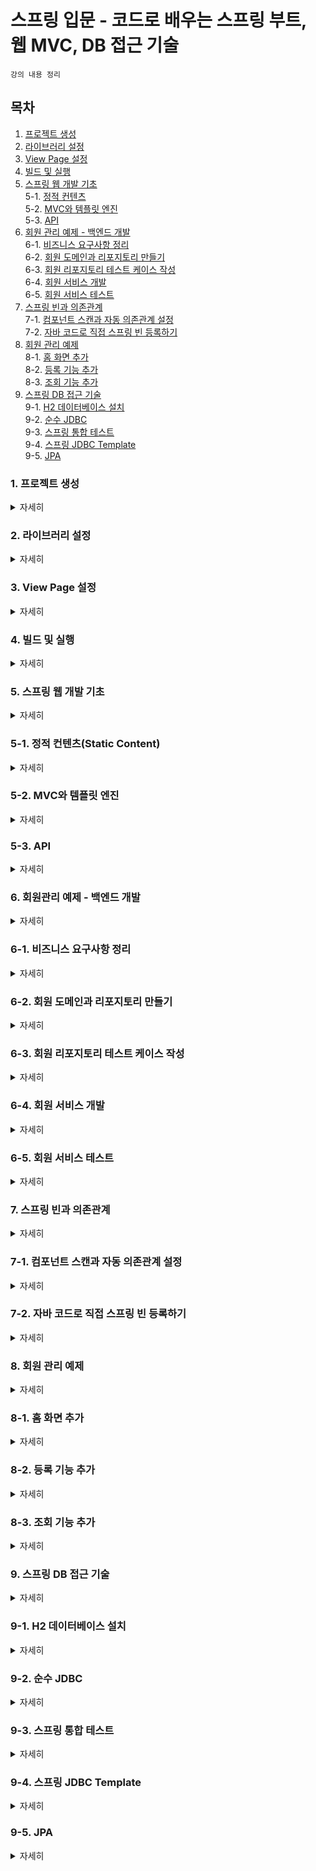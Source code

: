 # 스프링 입문 - 코드로 배우는 스프링 부트, 웹 MVC, DB 접근 기술

`강의 내용 정리`

## 목차
1. [프로젝트 생성](#1-프로젝트-생성)  
2. [라이브러리 설정](#2-라이브러리-설정)  
3. [View Page 설정](#3-view-page-설정)  
4. [빌드 및 실행](#4-빌드-및-실행)
5. [스프링 웹 개발 기초](#5-스프링-웹-개발-기초)  
5-1. [정적 컨텐츠](#5-1-정적-컨텐츠static-content)  
5-2. [MVC와 템플릿 엔진](#5-2-mvc와-템플릿-엔진)  
5-3. [API](#5-3-api)  
6. [회원 관리 예제 - 백엔드 개발](#6-회원-관리-예제---백엔드-개발)   
6-1. [비즈니스 요구사항 정리](#6-1.비즈니스-요구사항-정리)  
6-2. [회원 도메인과 리포지토리 만들기](#6-2-회원-도메인과-리포지토리-만들기)  
6-3. [회원 리포지토리 테스트 케이스 작성](#6-3-회원-리포지토리-테스트-케이스-작성)  
6-4. [회원 서비스 개발](#6-4-회원-서비스-개발)  
6-5. [회원 서비스 테스트](#6-5-회원-서비스-테스트)  
7. [스프링 빈과 의존관계](#7-스프링-빈과-의존관계)  
7-1. [컴포넌트 스캔과 자동 의존관계 설정](#7-1-컴포넌트-스캔과-자동-의존관계-설정)  
7-2. [자바 코드로 직접 스프링 빈 등록하기](#7-2-자바-코드로-직접-스프링-빈-등록하기)  
8. [회원 관리 예제](#8-회원-관리-예제)  
8-1. [홈 화면 추가](#8-1-홈-화면-추가)  
8-2. [등록 기능 추가](#8-2-등록-기능-추가)  
8-3. [조회 기능 추가](#8-3-조회-기능-추가)  
9. [스프링 DB 접근 기술](#9-스프링-db-접근-기술)   
9-1. [H2 데이터베이스 설치](#9-1-h2-데이터베이스-설치)  
9-2. [순수 JDBC](#9-2-순수-jdbc)  
9-3. [스프링 통합 테스트](#9-3-스프링-통합-테스트)  
9-4. [스프링 JDBC Template](#9-4-스프링-jdbc-template)  
9-5. [JPA](#9-5-jpa)  

### 1. 프로젝트 생성  
<details>
    <summary>자세히</summary> 

 - [start.spring.io](https://start.spring.io/) 를 통해 Gradle 프로젝트 생성  
   ![image](https://user-images.githubusercontent.com/65080004/164405171-8132c22f-8277-4b21-bc43-fc97b05ef72a.png)  
   - Project : 프로젝트에서 사용할 빌드 관리도구 선택  
   - Language : 프로젝트에서 사용할 언어 선택
   - Spring Boot : 프로젝트 버전
   - Group : 사용할 그룹 입력(일반적으로 도메인을 거꾸로 입력함)  
   - Artifact : 빌드되어 나오는 결과물(일반적으로 프로젝트 명)
   - Name : 프로젝트 이름(Artifact와 같으면 됨)
   - Description : 프로젝트 설명
   - Packageing : 프로젝트 패키징 방법 선택
   - Java : 사용할 언어 버전 선택
   - Dependencies : 사용할 라이브러리 선택하여 추가  
     (의존 관계가 있는 라이브러리까지 자동으로 추가됨)  
       

 - Generate 클릭 시 (Artifact명).zip 으로 된 파일 다운로드
 - 다운로드한 파일을 원하는 폴더 경로에 압축 해제
 - IntelliJ open을 통해 폴더 경로까지 이동 한 후 build.gradle을 open  
  

 - Gradle?  
   `그루비(Grrovy)를 기반`으로 한 `빌드 자동화, 개발 지원에 중점`을 둔 빌드 도구  
   Ant, Maven 빌드도구의 단점을 보완하고, 장점을 취합하여 만든 오픈소스 빌드 도구    
     

 - Reference  
   [오늘도 MadPlay! Gradle이란 무엇일까?](https://madplay.github.io/post/what-is-gradle)  
   
</details>  

### 2. 라이브러리 설정  
<details>
    <summary>자세히</summary> 
 - Gradle은 의존관계가 있는 라이브러리를 함께 다운로드 함  
     

 - 주요 라이브러리  
   `스프링 부트 라이브러리`  
   - Spring-boot-starter-web  
     * spring-boot-starter-tomcat : 톰캣(웹 서버)
     * spring-webmvc : 스프링 웹 MVC
   - Spring-boot-starter-thymeleaf : 타임리프 템블릿 엔진(view)
   - Spring-boot-starter[공통] : 스프링 부트 + 스프링 코어 + 로깅
      * spring-boot
         * spring-core
      * spring-boot-starter-logging
         * logback, slf4j

   `테스트 라이브러리`  
   - spring-boot-starter-test
      * junit : 테스트 프레임 워크
      * mockito : 목 라이브러리
      * assertj : 테스트 코드를 좀더 편하게 작성할 수 있도록 도와주는 라이브러리
      * spring test : 스프링 통합 테스트 지원  
</details>    

### 3. View Page 설정  
<details>
    <summary>자세히</summary>  

 - spring-boot WelcomePage 기능  
   * src/main/resources/static/index.html을 넣어두면 WelcomePage 기능 제공  
   * WelcomePage?  
     도메인 경로로 들어왔을때 첫 화면  
   [관련내용 링크]( https://docs.spring.io/spring-boot/docs/2.3.12.RELEASE/reference/html/spring-boot-features.html#boot-features-developing-web-applications)  
     

 - 템플릿 엔진 동작 확인  
   ![템플릿 엔진 동작 확인](https://user-images.githubusercontent.com/65080004/164414368-4d49f803-d8c0-41ca-b2eb-70369f944087.png)  
   [Thymeleaf 관련 참고할만한 내용](http://progtrend.blogspot.com/2019/05/thymeleaf.html)  
   

 - Reference  
   [My Programming Trend Report Thymeleaf 간단 매뉴얼](http://progtrend.blogspot.com/2019/05/thymeleaf.html)  
  
</details>  

### 4. 빌드 및 실행  
<details>
    <summary>자세히</summary> 

 - 포트가 겹칠 수 있으므로 실행된 서버 종료후 진행  
     

 - 리눅스  
   ```
   1. 콘솔창 띄우기
   
   2. gradlew 파일이 있는 경로로 이동  
      이동 명령어 : cd [디렉토리 경로]  
      폴더 내 파일 보기 명령어 : ll(ls -l 옵션과 기능이 같음)
   
   3. build 폴더 생성  
      빌드 명령어 : ./gradlew build
   
   4. build 폴더 내 jar 파일 경로까지 이동
      이동 명령어 : cd build/libs
   
   5. jar 파일 실행
      실행 명령어 : java -jar [jar명].jar
   
   6. 실행 확인
      브라우저에 localhost:8080 입력 후 페이지 확인
   
   7. 빌드 삭제
      gradlew 파일 경로까지 이동 후 명렁어 실행
      빌드 삭제 명렁어 : ./gradlew clean  
   
   참고, 이전 빌드 기록 삭제 후 다시 빌드하는 법
   명령어 : ./gradlew clean build
   ```
 - 윈도우
    ```
   1. cmd or IntelliJ Terminal
   
   2. gradlew.bat 파일이 있는 경로로 이동  
      이동 명령어 : cd [디렉토리 경로]  
      폴더 내 파일 보기 명령어 : dir /b
   
   3. build 폴더 생성  
      빌드 명령어 : gradlew build
   
   4. build 폴더 내 jar 파일 경로까지 이동
      이동 명령어 : cd build/libs
   
   5. jar 파일 실행
      실행 명령어 : java -jar [jar명].jar
   
   6. 실행 확인
      브라우저에 localhost:8080 입력 후 페이지 확인
   
   7. 빌드 삭제
      gradlew.bat 파일 경로까지 이동 후 명렁어 실행
      빌드 삭제 명렁어 : gradlew clean  
   
   참고, 이전 빌드 기록 삭제 후 다시 빌드하는 법
   명령어 : gradlew clean build
   ```
     

 - Reference  
   [oliviarla 윈도우에서 빌드하고 실행하기](https://velog.io/@oliviarla/spring-boot%EC%9C%88%EB%8F%84%EC%9A%B0%EC%97%90%EC%84%9C-%EB%B9%8C%EB%93%9C%ED%95%98%EA%B3%A0-%EC%8B%A4%ED%96%89%ED%95%98%EA%B8%B0)  
</details>  

### 5. 스프링 웹 개발 기초  
<details>
    <summary>자세히</summary> 

 - 정적 컨텐츠(Static Content)  
   ```
   서버에서 파일 '그대로' 웹 브라우저에 내려주는 것 (가공 X)  
   
   Ex) Spring Boot - WelcomePage
   ```
 - MVC와 템플릿 엔진  
   ```
   템플릿 엔진 - JSP, PHP 등... 
   HTML을 서버에서 '프로그래밍을 통해 동적으로 바꾸어(렌더링하여)' 내려주는 것 
   
   MVC 패턴(Controller, Model, View)을 적용하여 역할을 분리  
   1. 비즈니스 로직 및 서버관련 일을 처리(Controller)  
   2. 담아(Model)서 View에 전달함
   3. View 처리시 템플릿 엔진을 통해 렌더링하여 클라이언트에게 렌더링한 HTML을 전달 
   ```
 - API
   ```
   json 포맷형식으로 클라이언트에게 데이터를 전달하는 방식  
   (과거에는 xml 포맷도 사용했음)
   
   Ex) 최근 vue.js, react 사용시 api 방식으로 데이터를 전달하면
       화면은 클라이언트가 그리는 방식으로 많이 사용
       
       서버끼리 통신시 많이 사용(어떤 데이터가 왔다갔다하는지가 중요하기 때문에)
   ```
</details>  

### 5-1. 정적 컨텐츠(Static Content)  
<details>
    <summary>자세히</summary> 

 - 스프링 부트 정적 컨텐츠 기능 [Static Content 참고](https://docs.spring.io/spring-boot/docs/2.3.12.RELEASE/reference/html/spring-boot-features.html#boot-features)  
   ![static 폴더 위치](https://velog.velcdn.com/images%2Fsong22861%2Fpost%2F168caf2a-d196-44cf-9281-ceb18d2dbc04%2FScreen%20Shot%202022-03-15%20at%2010.11.00%20PM.png)  
   [이미지 출처](https://velog.io/@song22861/5%ED%8E%B8-JAVA-spring-boot-study-%EC%A0%95%EC%A0%81-%EC%BB%A8%ED%85%90%EC%B8%A0)  
     
   ```
   Spring Boot는 기본적으로 
   classpath 의 /static or /public or /resources or /META-INF/resources 디렉토리
   또는 ServletContext의 root에서 정적 컨텐츠를 제공함
   
   즉, src/main/resources/static 경로의 내부 파일에 대해 정적 컨텐츠 기능을 사용할 수 있음
   
   예를 들어 localhost:8080/hello-static.html을 웹 브라우저에 입력시 hello-static.html 파일을 
   웹브라우저가 그대로 출력하는 것을 볼 수 있음
   ```
 - 정적 컨텐츠 동작 원리
   ![image](https://user-images.githubusercontent.com/65080004/164480918-22b3f515-27c3-4b58-9d9b-00b3c2585814.png)  
   ```
   1. 웹 브라우저에서 localhost:8080/hello-static.html을 요청
   
   2. 내장된 톰캣 서버가 해당 요청을 받음
   
   3. 톰캣 서버는 받은 요청을 스프링 컨테이너에게 넘김
   
   4. 스프링 컨테이너는 @Controller 쪽에서 해당 요청과 관련된 컨트롤러가 있는지 확인  
      (요청과 Mapping 된 것이 있는지 확인  즉, 컨트롤러가 먼저 우선순위를 갖는다!)  
   
   5. 스프링 컨테이너는 해당 요청과 관련된 컨트롤러가 없다고 판단
   
   6. resources/static 접근하여 해당 요청과 관련된 파일이 있는지 확인
   
   7. 해당 요청과 관련된 것이 존재할경우 웹브라우저에 리턴 
   ```  
 
 - [정적 컨텐츠 커스텀](https://atoz-develop.tistory.com/entry/spring-boot-web-mvc-static-resources) 관련 내용 링크  

  
 - Reference  
   [song22861 정적컨텐츠](https://velog.io/@song22861/5%ED%8E%B8-JAVA-spring-boot-study-%EC%A0%95%EC%A0%81-%EC%BB%A8%ED%85%90%EC%B8%A0)  
   [추가정보 Knowledge Repository 정적 컨텐츠 커스텀](https://atoz-develop.tistory.com/entry/spring-boot-web-mvc-static-resources)  
</details>  

### 5-2. MVC와 템플릿 엔진  
<details>
    <summary>자세히</summary> 

 - MVC  
   `Model`, `View`, `Controller`  
   웹에서 화면을 출력하기 위해 내용을 담고, 보여주고, 전달해주는 소프트웨어 구현 방식중 하나
   - Model  
     화면에 필요한 정보를 담는 역할  
       
   - View  
     화면 출력에 중점을 둠
     
   - Controller   
     비즈니스 로직과 서버와 관련된 일
     

   - 정리  
     `Controller, Model`  
     > 내부적인 것 (비즈니스 로직, 서버단 관련 일 등..)을 처리하는데 집중
     
     `View`
     > 화면을 그리는데 집중
 
 - MVC 동작 원리
   ![image](https://user-images.githubusercontent.com/65080004/164721239-ee6788c9-0154-48e2-961a-ca1efdc42ac0.png)  
   ```
   1. 웹 브라우저에서 localhost:8080/hello-mvc을 요청
   
   2. 내장된 톰캣 서버가 해당 요청을 받음
   
   3. 톰캣 서버는 받은 요청을 스프링 컨테이너에게 넘김
   
   4. 스프링 컨테이너는 @Controller 쪽에서 해당 요청과 관련된 컨트롤러가 있는지 확인  
      (요청과 Mapping 된 것이 있는지 확인  즉, 컨트롤러가 먼저 우선순위를 갖는다!)  
   
   5. 스프링 컨테이너는 해당 요청과 맵핑된 컨트롤러가 있으면 해당 메서드 호출
   
   6. 호출한 메서드의 return 값과 model 값을 viewResolver에 전달  
      viewResolver  
      : view를 찾아주고, 템플릿 엔진을 연결시켜주는 역할
   
   7. viewResolver는 return 값과 같은 이름의 templates/hello-template.html 찾아서
      템플릿 엔진에게 넘겨줌
   
   8. 템플릿 엔진이 렌더링을 해 '변환'을 한 HTML을 웹브라우저에 반영한다.
   ```
 
 - 템플릿 엔진  
   템플릿 양식과 특정 데이터 모델에 따른 입력 자료를 합성하여 결과 문서를 출력하는 소프르웨어  
   > 쉽게 말해 html 파일을 브라우저로 그냥 보내주는 것이 아닌,  
     `서버에서 프로그래밍을 통해 동적으로 바꾸어서 보내주는 역할` 이라고 보면 된다.
</details>  

### 5-3. API  
<details>
    <summary>자세히</summary> 

 - API 방식  
   `브라우저에 데이터만 보내주고` 화면을 만드는 건 브라우저가 담당하도록 함  
   
   > 3가지 방법 중 정적 컨텐츠 방식을 제외하면 2가지   
     (`렌더링한 HTML을 내리는 방식` / `API로 데이터를 내리는 방식`)방식만 기억하면 됨  
      
   > `MVC?`  
      뷰를 찾아 템플릿 엔진을 통해 화면을 렌더링해서 HTML을 웹 브라우저에 넘겨줌  
   
   > `API?`  
      데이터를 브라우저에 넘겨주고 브라우저는 데이터를 받아 화면을 구성  
 
 - API 방식 사용시 참고할 내용
   - `@ResponseBody`  
     > HTTP 통신 프로토콜 Response Body에  
       @ResponseBody가 적용된 메서드의 리턴된 값을 직접 넣어준다는 의미  
       리턴된 값(데이터)은 클라이언트에게 그대로 전달됨  
   
   - 객체를 리턴하는 경우?
     ```java
     @GetMapping("hello-api")
     @ResponseBody
     public Hello helloApi(@RequestParam("name") String name) {
        Hello hello = new Hello();
        hello.setName(name);
        
        return hello;
     }
     ```
     > 위의 예시 처럼 객체를 return 할 경우 객체가 json으로 변환되어 브라우저에 전달됨  
     
     >`json?`  
     {Key : value} 구조로 이루어진 문자열 데이터 포맷  
     Ex) {"name" : "철수"}
 
 - @ResponseBody 사용 원리  
   ![image](https://user-images.githubusercontent.com/65080004/164896026-5817fb2f-c07d-4db7-acc5-dfa4a54f7cd4.png)  
   ```
   1. 웹 브라우저에서 localhost:8080/hello-api?name=spring을 요청
   
   2. 내장된 톰캣 서버가 해당 요청을 받음
   
   3. 톰캣 서버는 받은 요청을 스프링 컨테이너에게 넘김
   
   4. 스프링 컨테이너는 @Controller 쪽에서 해당 요청과 관련된 컨트롤러가 있는지 확인  
      (요청과 Mapping 된 것이 있는지 확인  즉, 컨트롤러가 먼저 우선순위를 갖는다!)  
   
   5. 스프링 컨테이너는 해당 요청과 맵핑된 컨트롤러가 있으면 해당 메서드 호출
   
   6. 호출한 메서드에 @ResponseBody가 적용된 것 확인
      6-1. return 값이 문자열일 경우   
      6-2. return 값이 객체일 경우 
   
   7. 몇가지 조건을 확인하여 HttpMessageConverter가 동작
      7-1. 넘어온 값이 단순 문자열일 경우 StringHttpMessageConverter 동작
      7-2. 넘어온 값이 객체일 경우 MappingJackson2HttpMessageConverter 동작  
           객체를 JSON 포맷으로 변환
   
   8. 웹 브라우저에 데이터 전달
   ```
</details>  

### 6. 회원관리 예제 - 백엔드 개발  
<details>
    <summary>자세히</summary> 

 - 비즈니스 요구사항 정리  
 - 회원 도메인과 리포지토리 만들기
 - 회원 리포지토리 테스트 케이스 작성
 - 회원 서비스 개발
 - 회원 서비스 테스트
</details>  

### 6-1. 비즈니스 요구사항 정리   
<details>
    <summary>자세히</summary>  
     
 - 비즈니스 요구사항
   - 데이터 : 회원 ID, 이름  
   - 기능 : 회원 등록, 조회  
   - 아직 데이터 저장소 선정되지 않음(가상의 시니리오)  
      
  
 - 일반적인 웹 어플리케이션 계층 구조  
   ![image](https://user-images.githubusercontent.com/65080004/164960226-65eb0eff-a9fd-4776-9e84-b012a6133c10.png)  
     

 - 클래스 의존관계  
   ![image](https://user-images.githubusercontent.com/65080004/164960325-31dabd48-5e63-47d8-9c44-3ccebbfeb56e.png)  
</details>   
     
### 6-2. 회원 도메인과 리포지토리 만들기
<details>
    <summary>자세히</summary>  
 
 - 회원 도메인 생성
   ```java  
   package hello.hellospring.domain;
   
   public class Member {
     
     private Long id;
     private String name;

     public Long getId() {
       return id;
     }
    
     public void setId(Long id) {
       this.id = id;
     }
    
     public String getName() {
       return name;
     }

     public void setName(String name) {
       this.name = name;
     }
   }
   ```
 - 회원 리포지토리 인터페이스 생성  
   ```java
   package hello.hellospring.repository;
   
   public interface MemberRepository {
     Member save(Member member);
     
     Optional<Member> findById(Long id);
     
     Optional<Member> findByName(String name);
     
     List<Member> findAll();
   } 
   ```
   > `Optional?`  
     Optional<T>는 `null이 올 수 있는 값을 감싸는 Wrapper 클래스`  
     NPE가 발생하지 않도록 도움, 각종 메서드 제공
     
 - 회원 리포지토리 인터페이스 구현체 생성
   ```java
   package hello.hellospring.repository;
   
   public class MemoryMemberRepository implements MemberRepository {

     private static Map<Long, Member> store = new HashMap<>();
     private static long sequence = 0L;

     @Override
     public Member save(Member member) {
       member.setId(++sequence);
       store.put(member.getId(), member);
       return member;
     }

     @Override
     public Optional<Member> findById(Long id) {
       return Optional.ofNullable(store.get(id));
     }

     @Override
     public Optional<Member> findByName(String name) {
       return store.values().stream()
               .filter(member -> member.getName().equals(name))
               .findAny();
     }

     @Override
     public List<Member> findAll() {
       return new ArrayList<>(store.values());
     }
   }
   ```
   > Optional.`ofNullable`  
   > public static <T> Optional<T> ofNullable(T value);  
   > 
   > value가 `null인 경우 빈 Optional 반환`
   
   > store.values().stream()   
   > .filter(member -> member.getName().equals(name))  
   > .findAny();  
   > 
   > 1. public abstract java.util.Collection<V> `values()`  
        HashMap에 저장된 value 목록을 Collection 형태로 리턴  
   >
   > 2. public java.util.stream.Stream<E> `stream()`  
        Collection 형태로 리턴된 값을 stream() 메서드를 통해 순차 Stream 리턴  
   > 
   > 3. public abstract Stream<T> `filter(java.util.function.Predicate<? super T> predicate)`  
        주어진 조건에 일치하는 요소로 구성된 Stream 리턴  
   > 
   > 4. public abstract java.util.Optional<T> `findAny()`  
        빈 Stream이 아닐경우 Optional 반환, 비어있을 경우 빈 Optional 반환  
    
</details>  

### 6-3. 회원 리포지토리 테스트 케이스 작성  
<details>
    <summary>자세히</summary>  

 - `Junit`이라는 프레임워크로 테스트를 실행  
   > main 메서드, 컨트롤러 등을 통해 실행하면 `시간이 오래걸리고,  
   반복실행이 어렵고, 여러 테스트를 한번에 실행하기 힘들기 때문에`   
   
 - 테스트 실행시 실행순서가 보장되지 않음.  
   > 즉, `의존 관계없이(순서에 관계없이) 결과가 보장`되어야 한다.  
   
 - 회원 리포지토리 메모리 구현체 테스트  
   ```java
   // 경로 : test.java.hello.hellospring.repository
   package hello.hellospring.repository;
   
   class MemoryMemberRepositoryTest {

     MemoryMemberRepository repository = new MemoryMemberRepository();

     @AfterEach
     public void afterEach() {
       repository.clearStore();
     }

     @Test
     public void save()_메서드_테스트 {
       Member member = new Member();
       member.setName("spring");
       repository.save(member);

       Member result = repository.findById(member.getId()).get();

       assertThat(result).isEqualTo(member);
     }

     @Test
     public void findByName()_메서드_테스트 {
       Member member1 = new Member();
       member1.setName("spring1");
       repository.save(member1);

       Member member2 = new Member();
       member2.setName("spring2");
       repository.save(member2);

       Member result = repository.findByName("spring1").get();

       assertThat(result).isEqualTo(member1);
     }

     @Test
     public void findAll()_메서드_테스트 {
       Member member1 = new Member();
       member1.setName("spring1");
       repository.save(member1);

       Member member2 = new Member();
       member2.setName("spring2");
       repository.save(member2);

       List<Member> result = repository.findAll();

       assertThat(result.size()).isEqualTo(2);
     }
   }
   ```
   > Tip
   > - 테스트 클래스는 public 접근자가 아니어도 됨
   > - 테스트 메서드 명은 한글로도 작성 가능
   > - @AfterEach  
   >   각각의 테스트가 종료될 때마다 실행될 메서드를 정의  
   > 
   > - @Test의 순서는 보장 되지 않음  
   > - org.assertj.core.api.Assertions의 메서드를 사용하면  
       가독성 측면에서 좋음(왼쪽에서 오른쪽으로 자연스럽게 읽으면 됨)  
</details> 

### 6-4. 회원 서비스 개발
<details>
    <summary>자세히</summary>  
 
 - 회원 서비스 개발  
   ```java
    package hello.hellospring.service;
    
    public class MemberService {

      private final MemberRepository memberRepository 
                                     = new MemoryMemberRepository();

      /*
      * 회원가입
      * */
      public Long join(Member member) {
        validateDuplicateMember(member); //중복 회원 검증
        memberRepository.save(member);
        return member.getId();
      }

      private void validateDuplicateMember(Member member) {
        memberRepository.findByName(member.getName())
                        .ifPresent(m -> {
                           throw new IllegalStateException("이미 존재하는 회원입니다.");
                         });
      }

      /*
      * 전체 회원 조회
      * */
      public List<Member> findMembers() {
        return memberRepository.findAll();
      }

      public Optional<Member> findOne(Long memberId) {
        return memberRepository.findById(memberId);
      }
    }
   ```
   > Tip  
   > - 메서드 작성시 길어지는 코드는 따로 메서드로 추출하는 것이  
   >   깔끔한 코드를 유지하는데 도움이 된다.  
   >   > 추출하고자 하는 코드 드래그 후 [단축키 : ctrl + alt + M]  
   > - 리팩토링 관련 단축키  
   >   > 이름 변경 [단축키 : shift + F6]  
         
   >   > 접근제어자, 반환타입, 이름 등 주요 정보 변경 [단축키 : ctrl + F6]  
   > - service에 대한 개발은 많은 사람들의 의사소통이 들어가는 부분이기 때문에  
   >   메서드 명에 비즈니스적인 용어를 작성하는 것이 의사소통시 이해하기 용이함  
   >   그에 반해 repository는 개발적인 부분이므로 조금 더 자유롭게 작성 가능

</details>  

### 6-5. 회원 서비스 테스트
<details>
    <summary>자세히</summary>  
  
 - 테스트 코드 작성
   ```java
   package hello.hellospring.service;
   
   class MemberServiceTest {

     MemberService memberService;
     MemoryMemberRepository memberRepository;
     
     // 테스트시 동일한 MemoryMemberRepository 객체를 사용하기 위해 
     // memberService 생성시 MemoryMemberRepository를 매개변수로 받아 생성
     // 즉, memberService가 MemoryMemberRepository를 직접 생성하지 않고 외부에서 주입받음
     // 이를 '의존성 주입(Dependency Injection)'이라고 함
     // 각 메서드 실행전에 의존성 주입을 진행하여 동일한 MemoryMemberRepository 객체를 공유하도록 함
     @BeforeEach
     public void beforeEach() {
       memberRepository = new MemoryMemberRepository();
       memberService = new MemberService(memberRepository);
     }
     
     // 테스트의 독립성을 보장하기 위해 적용
     @AfterEach
     public void afterEach() {
       memberRepository.clearStore();
     }

    @Test
    void 회원가입_테스트() {

      //given
      Member member = new Member();
      member.setName("hello");

      //when
      Long saveId = memberService.join(member);

      //then
      Member findMember = memberService.findOne(saveId).get();
      assertThat(findMember.getName()).isEqualTo(member.getName());
    }

    @Test
    public void 회원가입_중복_회원_예외_테스트() {
      //given
      Member member1 = new Member();
      member1.setName("spring");

      Member member2 = new Member();
      member2.setName("spring");

      //when
      memberService.join(member1);

      //then
      
      //assertThrows
      // 첫번째 인자 : 코드의 실행 결과로 발생되는 예외
      // 두번째 인자 : 실행할 코드(람다식)
      IllegalStateException e = 
        assertThrows(IllegalStateException.class, () -> memberService.join(member2));
      assertThat(e.getMessage()).isEqualTo("이미 존재하는 회원입니다.");
   }
   ...
   
   // 의존성 주입을 위한 MemberService 코드 수정
   package hello.hellospring.service
   
   public class MemberService {

     private final MemberRepository memberRepository;

     public MemberService(MemberRepository memberRepository) {
       this.memberRepository = memberRepository;
     }
     ...
   } 
   ```
 > Tip
 > - 테스트 클래스(틀) 생성 단축키
 >   > `클래스 명 선택` 또는 `클래스 내부에 커서 둔 채` [단축키 : ctrl + shift + T]  
 > - 테스트 코드 작성시 `given, when, then` 구조로 작성하면 도움됨   
 >   (구조에 맞게 딱 떨어지는 상황이 아닐수도 있으므로 상황에 따라 응용 또는 변형할 수도 있음)  
 >
 >   `given` : `무언가 주어짐(상황, 데이터 등)`  
 >    - 주어진 데이터 기반으로 검증을 진행하는구나를 알 수 있음
 >  
 >   `when` : `테스트 실행시`  
 >    - 이걸 검증하는구나를 알 수 있음  
 > 
 >   `then` : `이러한 결과가 나와야함`  
 >    - 이러한 결과가 나와야하는구나를 알 수 있음  
 >
 > 
 > - 테스트 작성시 정상 flow작성도 중요하지만  
 >   `예외 flow를 테스트 하는 것이 훨씬 더 중요함`
 >   
 >  
 > - 람다함수 : 익명함수(이름이 없는 함수)를 지칭  
 >   > Ex) () -> memberService.join(member2);  
 >   - 매개변수목록(파라미터)과 몸체로 구분됨
 >     > (매개변수목록) -> {몸체} 
 >   - `->` (매개변수 화살표): 매개변수목록과 몸체를 구분
 >   - 실행문 : 변수 선언, 값 저장, 메서드 호출에 해당하는 코드,  
       작성 후 `반드시 세미콜론(;) 붙여야함`  
 > 
 >   - 매개변수의 타입을 추론할 수 있는 경우 타입 생략 가능   
 >   - 몸체가 단일 실행문이면 중괄호`{}` 생략 가능  
 >   
 > 
 > - Extract Variable 리팩토링  
 >   해당 표현식의 결과를 처리하는데 도움(변수로 추출)  
 >   > 추출할 표현식 선택 후 [단축키 : ctrl + alt + V]  
     
 - Reference  
   [히진쓰 람다식의 개념 및 사용법](https://khj93.tistory.com/entry/JAVA-%EB%9E%8C%EB%8B%A4%EC%8B%9DRambda%EB%9E%80-%EB%AC%B4%EC%97%87%EC%9D%B4%EA%B3%A0-%EC%82%AC%EC%9A%A9%EB%B2%95)  
   [밤둘레 람다란?](https://bamdule.tistory.com/75)  
</details> 
 
### 7. 스프링 빈과 의존관계  
<details>
    <summary>자세히</summary>  

 - 스프링 빈(Bean)
   > `스프링 컨테이너가 생성, 관리하는 자바 객체`  
   > 컨테이너의 관리를 통해 객체를 여러번 생성할 필요 X, 공용으로 사용할 수 있음  
   > `POJO(Plain Old Java Object)`로써 Spring 애플리케이션을 구성하는 핵심 객체

 
 - 스프링 빈 등록하는 방법  
   1. 컴포넌트 스캔 원리를 통해 자동 등록  
   2. 자바 코드로 직접 등록 
   

 - 참고
   - 스프링 빈 등록시, 기본적으로 싱글톤으로 등록한다. (싱글톤이 아니게 설정가능)  
     (유일하게 하나를 등록 후 공유 즉, 같은 스프링 빈은 같은 인스턴스)  
   - 스프링을 쓰면, 웬만한건 다 스프링 빈으로 등록해서 써야함(얻는 이점이 많음)  
</details>   

### 7-1. 컴포넌트 스캔과 자동 의존관계 설정  
<details>
    <summary>자세히</summary>  

 - 컴포넌트 스캔(Component Scan)?
   ```
   @Component를 가진 모든 대상을 가져와서 빈에 등록하기 위해 찾는 과정  
   ```
 - 컴포넌트 스캔 원리  
   ```java
   @Controller
   public class MemberController {
     
   }
   ```
   위의 코드처럼 클래스를 작성 후 @Controller 어노테이션을 붙일 경우  
     1. 스프링 실행시 스프링 컨테이너가 생성  
     2. 생성된 `컨테이너에 해당 자바 객체(MemberController)를 생성`
     3. 객체를 `컨테이너에 빈으로 등록하고 관리`  
    순서로 동작이 진행됨  
        

 - 참고  
   - @Controller, @Service, @Repository 는 `@Component의 구체화된 형태`  
     
   - 컴포넌트 스캔 대상  
     > `@Component` - 개발자가 직접 작성한 Class를 Bean으로 등록하기 위해 사용  
       `@Controller` - 스프링 MVC 컨트롤러에서 사용  
       `@Service` - 스프링 비즈니스 로직에서 사용  
       `@Repository` - 스프링 데이터 접근 계층에서 사용  
       `@Configuration` - 스프링 설정 정보에서 사용  
     
   - 컴포넌트 스캔 범위  
     > ../hello/hellospring 하위 패키지 경로가 스캔 범위  
     >  
     > 어떻게 알 수 있나?  
       HelloSpringApplication 클래스의 @SpringBootApplication을 보면  
       scanBasePackages()메서드의 스캔 시작 패키지가 기본 패키지로 설정되어있기 때문에  
       ```java
       package hello.hellospring;

       import org.springframework.boot.SpringApplication;
       import org.springframework.boot.autoconfigure.SpringBootApplication;
        
       @SpringBootApplication
       public class HelloSpringApplication {
        
         public static void main(String[] args) {
           SpringApplication.run(HelloSpringApplication.class, args);
         }
       }
       ```
     
 - 자동 의존관계 설정
   ```
   스프링이 스프링 컨테이너에 등록된 빈(Bean) 중에서  
   @Autowired가 적용된 객체와 같은 빈을 찾아 주입  
   ```
   > `의존성 주입`(Dependency Injection) : 객체간의 `의존성을 외부에서 넣어주는 것` 
   >  - 3가지(`필드 주입`, `setter 주입`, `생성자 주입`) 방법이 존재  
   >    그 중 `생성자 주입을 권장`  
 - 자동 의존관계 설정 원리
   ```java
   @Controller
   public class MemberController {
    
     private final MemberService memberService;
    
     @Autowired
     public MemberController(MemberService memberService) {
       this.memberService = memberService;
     }
   }
   ```
   위의 코드처럼 클래스를 작성 후 생성자에 @Autowired 어노테이션을 붙일 경우
     1. 스프링 실행시 스프링 컨테이너가 생성
     2. 생성된 `컨테이너에 해당 자바 객체(MemberController)를 생성`
     3. 스프링이 @Autowired 어노테이션을 확인 
     4. 스프링 컨테이너에서 연관된 빈(MemberService)을 찾아서 주입함   
        순서로 동작이 진행됨
        

 - 참고  
     1. `@Autowired`  
        자동으로 `연관 관계를 설정`해주는 역할(간단하게, `연결한다`라고 생각하기)  
        (스프링 컨테이너에 존재하는 Bean을 주입)  
     2. Bean 주입 순서는 `Type 확인 -> name 확인` 방식으로 주입이 이루어짐   
     3. @Autowired 적용된 객체가 빈으로 등록되어 있지 않거나 2개 이상 존재시 예외 발생  
     4. 생성자에 @Autowired 적용시 의존관계 주입이 필요한 파라미터가 1개일 경우  
        @Autowired 생략 가능  
     5. @Autowired를 통한 DI는 스프링이 관리하는 객체에서만 동작   
         

 - Reference  
   [yeonnex 스프링빈등록과의존관계설정](https://velog.io/@yeonnex/%EC%8A%A4%ED%94%84%EB%A7%81-%EB%B9%88-%EB%93%B1%EB%A1%9D%EA%B3%BC-%EC%9D%98%EC%A1%B4%EA%B4%80%EA%B3%84-%EC%84%A4%EC%A0%95-%EC%BB%B4%ED%8F%AC%EB%84%8C%ED%8A%B8-%EC%8A%A4%EC%BA%94%EA%B3%BC-%EC%9E%90%EB%8F%99-%EC%9D%98%EC%A1%B4%EA%B4%80%EA%B3%84-%EC%84%A4%EC%A0%95)  
   [dodeon 스프링 빈과 의존관계](https://dodeon.gitbook.io/study/kimyounghan-spring-introduction/04-spring-bean-dependencies)  
   [Jan92 @Component, @Bean, @Autowired 어노테이션 알아보기](https://wildeveloperetrain.tistory.com/26)  

</details>   

### 7-2. 자바 코드로 직접 스프링 빈 등록하기
<details>
    <summary>자세히</summary>  

 - 직접 등록 방법  
   1. 기존 MemberService 코드에서 @Service, @Autowired 제거
   2. 기존 MemoryMemberRepository 코드에서 @Repository 제거
   3. SpringConfig.java 파일 생성 (경로 : hello/hellospring)
      ```java
      package hello.hellospring; 
     
      @Configuration
      public class SpringConfig {
        
        @Bean
        public MemberService memberService() {
          return new MemberService(memberRepository());
        }
        
        @Bean
        public MemberRepository memberRepository() {
          return new MemoryMemberRepository();
        }
      }
      ```
   4. `@Configuration` 을 적용하여 해당 클래스에서 Bean을 등록한다고 명시함  
   5. 해당 클래스에 Bean으로 등록하고자하는 메서드에 @Bean 적용  
      주의! `메서드 이름으로 Bean 이름이 결정`되므로, 중복에 주의할 것!  
   
   - 참고  
     `@Configuration 안에서 @Bean을 사용해야 싱글톤을 보장받을 수 있음`

 
 - 빈 등록 과정   
   1. 스프링 실행시 스프링 컨테이너 생성  
   2. 스프링 컨테이너는 @Configuration이 적용된 클래스를 자동으로 빈으로 등록
   3. 해당 클래스를 파싱하여 @Bean이 적용된 메서드를 Bean으로 등록  
    
 
 - 설정을 통해 수동으로 직접 빈을 등록해야하는 경우  
   > 1. 개발자가 직접 제어가 불가능한 라이브러리를 활용할 때  
   > 2. 애플리케이션에서 전 범위적으로 사용되는 클래스를 등록할 때  
   > 3. 다형성을 활용하여 여러 구현체를 등록해주어야 할 때
 
 
 - 설정을 통해 수동으로 직접 빈을 등록하는 것의 장점  
   - `한 눈에 파악하여 유지보수하기 좋기 떄문에`  
    

 - 참고  
   > 실무에서는 주로  
   > `정형화된 Controller, Service, Repository 같은 코드는 컴포넌트 스캔을 사용`하고,   
   > `정형화 되지 않거나, 상황에 따라 구현 클래스를 변경해야 하는 경우  
   > 설정을 통해 스프링 빈`으로 등록 함  
   
 - Reference  
   [망나니개발자 @Bean, @Configuration, @Component 차이 및 비교](https://mangkyu.tistory.com/75)  
   
</details>

### 8. 회원 관리 예제
<details>
    <summary>자세히</summary>  

 - 홈 화면 추가
 - 등록 기능 추가
 - 조회 기능 추가
    
</details>

### 8-1. 홈 화면 추가
<details>
    <summary>자세히</summary>  

 - 홈 컨트롤러 추가
   ```java
   package hello.hellospring.controller;
    
   @Controller
   public class HomeController {
    
     @GetMapping("/")
     public String home() {
       return "home";
     }
   } 
   ```  
 
 - 홈 화면 추가
   ```html
   <!DOCTYPE html>
   <html lang="en" xmlns:th="http://www.thymeleaf.org">
   <body>
       <div class="container">
           <div>
               <h1>Hello Spring</h1>
               <p>회원 기능</p>
               <p>
                   <a href="/members/new">화원 가입</a>
                   <a href="/members">회원 목록</a>
               </p>
           </div>
       </div>
   </body>
   </html>
   ```  
   
  - 홈 화면 출력 동작 순서
    1. 웹 브라우저 요청
    2. 요청을 받은 톰캣 서버가 스프링 컨테이너에 요청 위임
    3. 스프링 컨테이너는 요청과 관련된 컨트롤러가 있는지 확인
    4. 컨트롤러에서 요청과 일치하는 메서드를 실행
    5. 메서드 실행 결과값을 viewResolver에 전달
    6. viewResolver는 return 값과 같은 이름의 html을 찾아 템플릿 엔진에 넘겨줌
    7. 템플릿 엔진은 받은 html 파일을 렌더링을 통해 변환 후 웹 브라우저에 넘김
    8. 사용자는 웹 브라우저에서 렌더링 된 html을 확인

   > - 참고  
   >   왜 index.html이 호출되지 않고 home.html이 호출되는지?  
   >   1. 웹 브라우저에서 요청이 오면 톰캣 서버는 스프링 컨테이너에 요청을 위임  
   >   2. 스프링 컨테이너는 요청과 관련된 컨트롤러가 등록이 되어 있는지 확인  
   >   3-1. 있을 경우 해당 요청을 viewResolver에 넘겨줌  
   >   3-2. 없을 경우 static 파일을 찾음  
   > 
   >   따라서, `매핑된 컨트롤러가 존재하기 때문에` index.html는 호출되지 않는다.  
   >   welcomePage도 같은 이유로 호출되지 않는다.  
    
</details>  

### 8-2. 등록 기능 추가
<details>
    <summary>자세히</summary>  

 - 회원 등록 폼 생성
   ```java
   package hello.hellospring.controller;
   
   @Controller
   public class MemberController {
    
     private final MemberService memberService;
    
     @Autowired
     public MemberController(MemberService memberService) {
       this.memberService = memberService;
     }
    
     @GetMapping("/members/new")
     public String createForm() {
       return "members/createMemberForm";
     }
   }
   ```  
 
 - 회원 등록 폼 HTML  
   경로 : `resources/templates/members/createMemberForm.html`  
   ```html
   <!DOCTYPE html>
   <html lang="en" xmlns:th="http://www.thymeleaf.org">
   <body>
   <div class="container">
         
       <form action="/members/new" method="post">
           <div class="form-group">
               <label for="name">이름</label>
               <input type="text" id="name" name="name" placeholder="이름을 입력하세요.">
           </div>
           <button type="submit">등록</button>
       </form>
    
   </div>
   </body>
   </html>
   ```  
   
 - 회원 등록 화면 출력 동작 순서
    1. 웹 브라우저 요청
    2. 요청을 받은 톰캣 서버가 스프링 컨테이너에 요청 위임
    3. 스프링 컨테이너는 요청과 관련된 컨트롤러가 있는지 확인
    4. 컨트롤러에서 요청과 일치하는 메서드를 실행
    5. 메서드 실행 결과값을 viewResolver에 전달
    6. viewResolver는 return 값과 같은 이름의 html을 찾아 템플릿 엔진에 넘겨줌
    7. 템플릿 엔진은 받은 html 파일을 렌더링을 통해 변환 후 웹 브라우저에 넘김
    8. 사용자는 웹 브라우저에서 렌더링 된 html을 확인  
    
 > GetMapping  
 > - url 창에 입력 후 엔터
 > - 조회할때 주로 씀  
 
 - 데이터를 전달 받을 폼 객체
   ```java
   package hello.hellospring.controller;

   public class MemberForm {
   private String name;
    
       public String getName() {
         return name;
       }
    
       public void setName(String name) {
         this.name = name;
       }
   }
   ```

- 회원 등록 기능
  ```java
  package hello.hellospring.controller;
  
  @Controller
  public class MemberController {
   
    private final MemberService memberService;
    
    ...
  
    @PostMapping("members/new")
    public String create(MemberForm form) {
      Member member = new Member();
      member.setName(form.getName());

      memberService.join(member);

      return "redirect:/";
    }
  }
  ```  

 - 회원 등록 동작 순서
    1. 회원 등록 화면에서 form 태그 내 input 에 값을 입력 후 submit 클릭 
       > form tag  
       > - action="/members/new" : 요청
       > - method="post" : 요청을 보내는 방식  
       > 
       > input tag 
       > - type="text" : 텍스르를 입력할 수 있도록 타입을 설정  
       > - id="name" : input tag의 id 값  
       > - name="name" : 서버로 넘어오는 데이터의 키  
       > - placeholder="이름을 입력하세요" : 텍스트가 입력되지 않았을때 보여주는 내용  
       > 
       > button tag
       > - type="submit" : form 태그에 설정된 요청을 보내도록 함  
     
    2. 요청을 post 방식으로 보냄
    3. 요청을 받은 톰캣 서버가 스프링 컨테이너에 요청 위임   
    4. 스프링 컨테이너는 요청과 관련된 컨트롤러가 있는지 확인
    5. 컨트롤러에서 요청과 일치하는 메서드(create)를 실행  
    5-1. input tag name 속성으로 넘어온 값을 스프링이  
         MemberForm의 setName 메서드를 호출하여 값을 넣어줌  
    5-2. MemberForm 객체에 저장된 값을 꺼내 Member 객체에 저장  
    5-3. join 메서드 실행   
    5. 메서드(create) 실행 결과값을 viewResolver에 전달
    6. redirect 방식으로 [8-1](#8-1-홈-화면-추가)에서 작성했던 홈 화면 출력 과정이 동일하게 진행됨

 > PostMapping
 > - 데이터를 폼같은데 넣어서 전달할 때 주로 사용  
 
</details>  

### 8-3. 조회 기능 추가
<details>
    <summary>자세히</summary>  

 - 회원 정보 조회 기능 추가
   ```java
   package hello.hellospring.controller;

   @Controller
   public class MemberController {

     private final MemberService memberService;
    
     ...
  
     @GetMapping("members")
     public String list(Model model) {

       List<Member> members = memberService.findMembers();

       model.addAttribute("members", members);

       return "members/memberList";
     }
   }
   ```  
 
 - 회원 목록 출력 페이지 추가  
   ```html
   <!DOCTYPE html>
   <html lang="en" xmlns:th="http://www.thymeleaf.org">
   <body>
   <div class="container">
       <div>
           <table>
               <thead>
               <tr>
                   <th>#</th>
                   <th>이름</th>
               </tr>
               </thead>
               <tbody>
               <tr th:each="member : ${members}">
                   <td th:text="${member.id}"></td>
                   <td th:text="${member.name}"></td>
               </tr>
               </tbody>
           </table>
       </div>
   </div>
   </body>
   </html>
   ```  
   > Thymeleaf 문법  
   > - th:each : 리스트와 같은 collection 자료형을 서버에서 넘겨주면  
   >   그에 맞춰 반복적인 작업이 이루어질 때 사용  
   > 
   > - th:text : 태그 안의 텍스트를 서버에서 전달 받은 값에 따라 표현하고자 할 때 사용

</details>  

### 9. 스프링 DB 접근 기술  
<details>
    <summary>자세히</summary>  

 - 스프링 데이터 엑세스  
   - H2 데이터베이스 설치
   - 순수 JDBC  
   - 스프링 통합 테스트  
   - 스프링 JDBC Template  
   - JPA  
   - 스프링 데이터 JPA  
    
</details>

### 9-1. H2 데이터베이스 설치  
<details>
    <summary>자세히</summary>  

 - H2 데이터 베이스  
   `개발이나 테스트 용도로 가볍고 편리한 DB`, 웹 화면 제공  
     

 - [H2 데이터베이스 다운로드 경로](https://www.h2database.com)  
   참고, 다운로드시 데이터베이스 버전은 스프링 부트 버전에 맞춰야함 (현재 1.4.200 ver)  
     

 - 설치 후 실행  
   1. exe 파일을 실행하여 설치를 원하는 폴더에 설치
   2. 설치한 폴더에서 bin 디렉토리로 이동
   3. `h2.bat` or `h2w.bat` 실행 (유닉스 계열 : h2.sh 실행) 
      - Mac인 경우 권한 부여 필요  
      - 권한 주기 : `chmod 755 h2.sh`  
      - 실행 : `./h2.sh`  
   4. H2 콘솔 로그인 창 실행됨   
      - 참고  
        상황에 따라 창에 아무것도 안보이는 현상이 있을 수 있음  
        `IP주소를 localhost로 바꿔 볼 것`  
   

 - 데이터 베이스 생성  
   - 참고  
     h2 1.4.198 이후 버전부터는 보안 문제로 데이터베이스가 자동으로 생성되지 않음  
   1. 저장한 설정 변경
      - `Generic H2 (Embedded)`  
   2. JDBC URL 변경  
      - `jdbc:h2:~/test`
      - 데이터 베이스 이름을 다른걸로 하고 싶을 경우 test 말고 다른 이름을 입력하면 됨  
        Ex) `jdbc:h2:~/MyDatabase` 
   3. 연결 클릭  
   4. DB 창으로 변경된 것 확인    
   5. C:\Users\HOME 경로 or C:\Users\admin 경로에 `test.mv.db` 파일 생성확인  
 

 - 데이터 베이스 접속   
   1. 데이터 베이스 생성 확인 후 다시 로그인 페이지로 이동  
   2. TCP 소켓 방식으로 접근 방식 변경
      > 접근방식을 변경하는 이유?  
      이전까지의 접속은 파일 직접 접근에 의한 접속이었음  
      이와 같은 방법으로 접속시 어플리케이션과 콘솔이 동시에 접속시 충돌(오류) 발생할 수 있음  
      `충돌 방지`를 위해 `TCP 소켓을 통해 접속을 하는 것이 좋음`  
   3. 저장한 설정 변경
       - `Generic H2 (Server)`
   4. JDBC URL 변경
       - `jdbc:h2:tcp://localhost/~/test`   
      
 
 - 테이블 생성  
   1. sql 작성을 통해 Member table 생성
      ```sql
      create table member
      (
        id bigint generated by default as identity,
        name varchar(255),
        primary key(id)
      );  
      ```  
      > `generated by default as identity`  
         자동 생성 시퀀스, 값을 세팅하지 않고 등록시 DB가 알아서 값을 입력해줌 
   2. 작성된 member table 조회
      ```sql
      select * from member;
      ```
   3. member table 회원 등록  
      ```sql
      insert into member(name) values('spring');
      ```


 - 데이터 베이스 저장한 설정 Remove시 복구 방법   
   1. C:\Users\HOME 경로 or C:\Users\admin 경로로 이동 
   2. .h2.server.properties 찾기
   3. 메모장으로 파일을 열고 아래 코드 복사해서 붙여 넣기  
      ```text
      0=Generic JNDI Data Source|javax.naming.InitialContext|java\:comp/env/jdbc/Test|sa
      1=Generic Teradata|com.teradata.jdbc.TeraDriver|jdbc\:teradata\://whomooz/|
      10=Generic DB2|com.ibm.db2.jcc.DB2Driver|jdbc\:db2\://localhost/test|
      11=Generic Oracle|oracle.jdbc.driver.OracleDriver|jdbc\:oracle\:thin\:@localhost\:1521\:XE|sa
      12=Generic MS SQL Server
      2000|com.microsoft.jdbc.sqlserver.SQLServerDriver|jdbc\:microsoft\:sqlserver\://localhost\:1433;DatabaseName\=sqlexpress|sa
      13=Generic MS SQL Server 2005|com.microsoft.sqlserver.jdbc.SQLServerDriver|jdbc\:sqlserver\://localhost;DatabaseName\=test|sa
      14=Generic PostgreSQL|org.postgresql.Driver|jdbc\:postgresql\:test|
      15=Generic MySQL|com.mysql.jdbc.Driver|jdbc\:mysql\://localhost\:3306/test|
      16=Generic HSQLDB|org.hsqldb.jdbcDriver|jdbc\:hsqldb\:test;hsqldb.default_table_type\=cached|sa
      17=Generic Derby (Server)|org.apache.derby.jdbc.ClientDriver|jdbc\:derby\://localhost\:1527/test;create\=true|sa
      18=Generic Derby (Embedded)|org.apache.derby.jdbc.EmbeddedDriver|jdbc\:derby\:test;create\=true|sa
      19=Generic H2 (Server)|org.h2.Driver|jdbc\:h2\:tcp\://localhost/~/test|sa
      2=Generic Snowflake|com.snowflake.client.jdbc.SnowflakeDriver|jdbc\:snowflake\://accountName.snowflakecomputing.com|
      20=Generic H2 (Embedded)|org.h2.Driver|jdbc\:h2\:~/test|sa        
      3=Generic Redshift|com.amazon.redshift.jdbc42.Driver|jdbc\:redshift\://endpoint\:5439/database|
      4=Generic Impala|org.cloudera.impala.jdbc41.Driver|jdbc\:impala\://clustername\:21050/default|
      5=Generic Hive 2|org.apache.hive.jdbc.HiveDriver|jdbc\:hive2\://clustername\:10000/default|
      6=Generic Hive|org.apache.hadoop.hive.jdbc.HiveDriver|jdbc\:hive\://clustername\:10000/default|
      7=Generic Azure SQL|com.microsoft.sqlserver.jdbc.SQLServerDriver|jdbc\:sqlserver\://name.database.windows.net\:1433|
      8=Generic Firebird Server|org.firebirdsql.jdbc.FBDriver|jdbc\:firebirdsql\:localhost\:c\:/temp/firebird/test|sysdba
      9=Generic SQLite|org.sqlite.JDBC|jdbc\:sqlite\:test|sa
      webAllowOthers=false
      webPort=8082
      webSSL=false
      ```
   4. H2 Database Engine 종료 후 재실행  



 - Reference  
   [세댕댕이 h2 데이터베이스 세팅 복구방법](https://sedangdang.tistory.com/152)  
</details>  

### 9-2. 순수 JDBC  
<details>
    <summary>자세히</summary>  

 - 예전엔 이런식으로 설정을 했다 정도로만 보기  
   

 - 환경 설정
   - build.gradle dependencies에 라이브러리 추가  
     ```java
     ...
     implementation 'org.springframework.boot:spring-boot-starter-jdbc'
     runtimeOnly'com.h2database:h2'
     ...
     ```  
   
   - application.properties에 Jdbc 연결 설정 추가  
     - 경로 : src/main/resources/application.properties  
     ```properties
     spring.datasource.url=jdbc:h2:tcp://localhost/~/test
     spring.datasource.driver-class-name=org.h2.Driver
     ```
 
 - JDBC Repository 구현  
   ```java
   public class JdbcMemberRepository implements MemberRepository {

     private final DataSource dataSource;

     public JdbcMemberRepository(DataSource dataSource) {
       this.dataSource = dataSource;
     }

     @Override
     public Member save(Member member) {
       String sql = "insert into member(name) values(?)";

       Connection conn = null;
       PreparedStatement pstmt = null;
       ResultSet rs = null;

       try {
         conn = getConnection();
         pstmt = conn.prepareStatement(sql, Statement.RETURN_GENERATED_KEYS);

         pstmt.setString(1, member.getName());

         pstmt.executeUpdate();
         
         rs = pstmt.getGeneratedKeys();

       if (rs.next()) {
         member.setId(rs.getLong(1));
       } else {
         throw new SQLException("id 조회 실패");
       }
         return member;
       
       } catch (Exception e) {
         throw new IllegalStateException(e);
       } finally {
         close(conn, pstmt, rs);
       }  
     }

     @Override
     public Optional<Member> findById(Long id) {
       String sql = "select * from member where id = ?";

       Connection conn = null;
       PreparedStatement pstmt = null;
       ResultSet rs = null;

       try {
         conn = getConnection();
         pstmt = conn.prepareStatement(sql);
         pstmt.setLong(1, id);

         rs = pstmt.executeQuery();

         if(rs.next()) {
           Member member = new Member();
           member.setId(rs.getLong("id"));
           member.setName(rs.getString("name"));
         
           return Optional.of(member);

         } else {
           return Optional.empty();
         }

       } catch (Exception e) {
         throw new IllegalStateException(e);
       } finally {
         close(conn, pstmt, rs);
       }
     }

     @Override
     public List<Member> findAll() {
       String sql = "select * from member";
        
       Connection conn = null;
       PreparedStatement pstmt = null;
       ResultSet rs = null;
        
       try {
         conn = getConnection();
         pstmt = conn.prepareStatement(sql);
         rs = pstmt.executeQuery();
        
         List<Member> members = new ArrayList<>();
        
         while(rs.next()) {
           Member member = new Member();
           member.setId(rs.getLong("id"));
           member.setName(rs.getString("name"));
           members.add(member);
         }
        
         return members;
        
       } catch (Exception e) {
         throw new IllegalStateException(e);
       } finally {
         close(conn, pstmt, rs);
       }
     }

     @Override
     public Optional<Member> findByName(String name) {
       String sql = "select * from member where name = ?";
        
       Connection conn = null;
       PreparedStatement pstmt = null;
       ResultSet rs = null;
        
       try {
         conn = getConnection();
         pstmt = conn.prepareStatement(sql);
         pstmt.setString(1, name);
         rs = pstmt.executeQuery();
            
         if(rs.next()) {
           Member member = new Member();
           member.setId(rs.getLong("id"));
           member.setName(rs.getString("name"));
           return Optional.of(member);
         }
            
         return Optional.empty();
        
       } catch (Exception e) {
         throw new IllegalStateException(e);
       } finally {
         close(conn, pstmt, rs);
       }
     }

     private Connection getConnection() {
       return DataSourceUtils.getConnection(dataSource);
     }

     private void close(Connection conn, PreparedStatement pstmt, ResultSet rs) {
       try {
         if(rs != null) {
           rs.close();
         }
       } catch (SQLException e) {
         e.printStackTrace();
       }
       
       try {
         if(pstmt != null) {
           pstmt.close();
         }
       } catch (SQLException e) {
         e.printStackTrace();
       }
       
       try {
         if(conn != null) {
           close(conn);
         }
       } catch (SQLException e) {
         e.printStackTrace();
       }
     }

     private void close(Connection conn) throws SQLException {
       DataSourceUtils.releaseConnection(conn, dataSource);
     }
   }
   ```
 

 - 스프링 설정 변경
   ```java
   @Configuration
   public class SpringConfig {
    
     private final DataSource dataSource;
    
     public SpringConfig(DataSource dataSource) {
       this.dataSource = dataSource;
     }
    
     @Bean
     public MemberService memberService() {
       return new MemberService(memberRepository());
     }
    
     @Bean
     public MemberRepository memberRepository() {
     //기존  return new MemoryMemberRepository();
            return new JdbcMemberRepository(dataSource);
     }
   }  
   ```  
   
   - DataSource는 데이터베이스 커넥션을 획득할 때 사용하는 객체  
     스프링 부트는 데이터베이스 커넥션 정보를 바탕으로 DataSource를 생성하고  
     스프링 빈으로 만들어두기 떄문에 DI를 받을 수 있다.

   > 기존 사용하던 MemoryMemberRepository를 JdbcMemberRepository로만 변경하여  
   > DB와 성공적으로 연결이 됨 [객체지향의 다형성](https://tecoble.techcourse.co.kr/post/2020-10-27-polymorphism/)      
   > 
   > `다형성`이란?  
   > `하나의 타입에 여러 객체를 대입할 수 있는 성질`  
   > 
   > 다형성을 활용하면 기능을 확장하거나,  
   > 객체를 변경해야할 때 타입 변경 없이 객체 주입만으로 수정이 일어나게 할 수 있다.  
   > 
   > 다형성 구현 방법  
   > 대표적으로 `오버로딩`, `오버라이딩`, `함수형 인터페이스` 가 있음  
   >  
   > `오버로딩`  
   > 매개변수만 다른 여러 개의 메소드를 구현   
   > 즉, 여러 종류의 타입을 받아들여 결국엔 같은 기능을 하도록 만들기 위한 작업  
   > 
   > `오버라이딩`  
   > 상위 클래스의 메서드를 하위 클래스에서 재정의  
   > 구현부만 재정의
   > 
   > `함수형 인터페이스`  
   > 람다식을 사용하기 위한 API로  
   > 자바에서 제공하는 인터페이스에 구현할 메소드가 하나 뿐인 인터페이스
 

 - 작업의 결과   
   ![image](https://user-images.githubusercontent.com/65080004/166157895-91a88c75-f07a-4e47-bf8d-51f7ec3fbc81.png)  
   - `개방-폐쇄 원칙(OCP, Open-Closed Principle)`  
     확장에는 열려있고, 수정, 변경에는 닫혀있다.  
     
     > 기능을 추가하거나 변경해야 할 때  
       이미 제대로 동작하고 있던 원래 코드를 변경하지 않아도,  
       기존의 코드에 새로운 코드를 추가함으로써 기능의 추가나 변경이 가능  
       
     즉, MemoryMemberRepository를 변경하지 않고,  
     JdbcMemberRepository를 추가함으로써 기능을 변경함  

   - 스프링의 `DI (Dependencies Injection)`을 사용하면 `기존 코드를 전혀 손대지 않고,  
     설정만으로 구현 클래스를 변경할 수 있음`  
     

 - Reference  
   [Tecoble 객체지향의 다형성](https://tecoble.techcourse.co.kr/post/2020-10-27-polymorphism/)  
   [위키백과 개방-폐쇄 원칙](https://ko.wikipedia.org/wiki/%EA%B0%9C%EB%B0%A9-%ED%8F%90%EC%87%84_%EC%9B%90%EC%B9%99)  

</details>  

### 9-3. 스프링 통합 테스트  
<details>
    <summary>자세히</summary>  

 - 스프링 통합 테스트
   - 스프링 컨테이너와 DB까지 연결한 통합 테스트
   ```java
   @SpringBootTest
   @Transactional
   class MemberServiceIntefrationTest {
     @Autowired
     MemberService memberService;

     @Autowired
     MemberRepository memberRepository;

     @Test
     public void 회원가입() throws Exception {
       //Given
       Member member = new Member();
       member.setName("hello");

       //When
       Long saveId = memberService.join(member);

       //Then
       Member findMember = memberRepository.findById(saveId).get();
       assertEquals(member.getName(), findMember.getName());
     }

     @Test
     public void 중복_회원_예외() throws Exception {
       //Given
       Member member1 = new Member();
       member1.setName("Test");
       Member member2 = new Member();
       member2.setName("Test");

       //When
       memberService.join(member1);
       IllegalStateException e = assertThrows(IllegalStateException.class,
         () -> memberService.join(member2));

       //Then
       assertThat(e.getMessage()).isEqualTo("이미 존재하는 회원입니다.");
     }
   }
   ```  
   - 테스트는 사실 제일 끝단에 위치하고, 가져다 쓸게 아니기 떄문에 제일 편한 방법을 쓰면 됨  
     따라서, @Autowired를 필드주입으로 사용  
   
   - 가급적 스프링 컨테이너, DB 연동하여 진행하는 통합 테스트 보다 순수한 자바코드 단위테스트가  
     좋은 테스트일 확률이 높다. `기능을 작게 나누어 단위테스트 만드는 연습해보기`  
  
   - `@SpringBootTest`  
     스프링 컨테이너와 테스트를 함께 실행
   
   - `@Transactional`  
     테스트 케이스에 이 애노테이션이 있으면, `테스트 시작 전에 트랜잭션을 시작`하고,  
     `테스트 완료 후에 항상 롤백`  
     이렇게 하면 DB에 데이터가 남지 않으므로 `다음 테스트에 영향을 주지 않음`  
     
</details>  

### 9-4. 스프링 JDBC Template
<details>
    <summary>자세히</summary>  

 - 순수 JDBC와 동일한 환경설정을 하면 됨  
 - 스프링 JDBC Template과 MyBatis 같은 라이브러리는  
   JDBC API에서 본 반복 코드를 대부분 제거해주나, SQL은 직접 작성 필요  
 - `테스트 코드를 잘 짜는게 매우 중요!!`  
   
 - JDBC Template Repository 생성
   ```java
   package hello.hellospring.repository;
   
   public class JdbcTemplateMemberRepository implements MemberRepository {

     private final JdbcTemplate jdbcTemplate;

     @Autowired
     public JdbcTemplateMemberRepository(DataSource dataSource) {
       this.jdbcTemplate = new JdbcTemplate(dataSource);
     }

     @Override
     public Member save(Member member) {
       SimpleJdbcInsert jdbcInsert = new SimpleJdbcInsert(jdbcTemplate);

       jdbcInsert.withTableName("member").usingGeneratedKeyColumns("id");

       Map<String, Object> parameters = new HashMap<>();

       parameters.put("name", member.getName());

       Number key = jdbcInsert.executeAndReturnKey(new
         MapSqlParameterSource(parameters));

       member.setId(key.longValue());

       return member;
     }

     @Override
     public Optional<Member> findById(Long id) {
       List<Member> result = 
         jdbcTemplate.query("select * from member where id = ?", memberRowMapper(), id);
       return result.stream().findAny();
     }

     @Override
     public Optional<Member> findByName(String name) {
       List<Member> result = 
         jdbcTemplate.query("select * from member where name = ?", memberRowMapper(), name);
       return result.stream().findAny();
     }

     @Override
     public List<Member> findAll() {
       return jdbcTemplate.query("select * from member", memberRowMapper());
     }

     private RowMapper<Member> memberRowMapper() {
       return new RowMapper<Member>() {
         @Override
         public Member mapRow(ResultSet rs, int rowNum) throws SQLException {
           Member member = new Member();
           member.setId(rs.getLong("id"));
           member.setName(rs.getString("name"));
           return member;
         }
       };
     }
   }
   ```   

 - SpringConfig 설정 변경   
   ```java
   @Configuration
   public class SpringConfig {

     private final DataSource dataSource;

     public SpringConfig(DataSource dataSource) {
       this.dataSource = dataSource;
     }

     @Bean
     public MemberService memberService() {
       return new MemberService(memberRepository());
     }

     @Bean
     public MemberRepository memberRepository() {
     //메모리 - return new MemoryMemberRepository();
     //순수JDBC - return new JdbcMemberRepository(dataSource);
       return new JdbcTemplateMemberRepository(dataSource);
     }
   ```
   
</details>  

### 9-5. JPA  
<details>
    <summary>자세히</summary>  

 - JPA 사용시 장점  
   > - 기존의 반복 코드는 물론이고, 기본적인 SQL도 직접 만들어서 실행해준다.  
   > - SQL과 데이터 중심의 설계에서 `객체 중심의 설계로 패러다임을 전환`을 할 수 있다.  
   > - 개발 생산성을 크게 높일 수 있다.  
 
 - build.gradle JPA 관련 라이브러리 추가  
   ```java
   dependencies {
     implementation 'org.springframework.boot:spring-boot-starter-thymeleaf'
     implementation 'org.springframework.boot:spring-boot-starter-web'
     implementation 'org.springframework.boot:spring-boot-starter-data-jpa'
     runtimeOnly'com.h2database:h2'
     testImplementation('org.springframework.boot:spring-boot-starter-test') {
       exclude group: 'org.junit.vintage', module: 'junit-vintage-engine'
     }
   }  
   ```  
   > - spring-boot-starter-data-jpa는 내부에 jdbc 관련 라이브러리를 포함  
    
 - application.properties에 JPA 설정 추가
   ```properties
   # 추가한 코드만 작성

   spring.jpa.show-sql=true
   spring.jpa.hibernate.ddl-auto=none
   ```
   - `show-sql` : JPA가 생성하는 SQL 출력  
   - `ddl-auto` : 테이블을 자동으로 생성하는 기능 제공(옵션에 따라 달라짐)  
      - none - 자동 생성 해제  
      - create - 자동 생성  
    
   
</details>